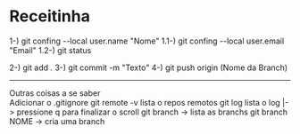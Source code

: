 # Receitinha 

1-) git confing --local user.name "Nome" 
1.1-) git confing --local user.email "Email"
1.2-) git status 

2-) git add *.*
3-) git commit -m "Texto"
4-) git push origin (Nome da Branch)

-------
Outras coisas a se saber  
Adicionar o .gitignore
git remote -v lista o repos remotos 
git log lista o log |-> pressione q para finalizar o scroll 
git branch -> lista as branchs
git branch NOME -> cria uma branch 